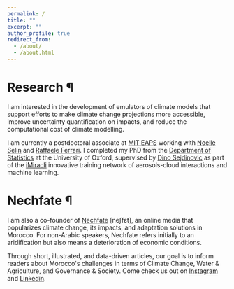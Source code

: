 ```yaml
---
permalink: /
title: ""
excerpt: ""
author_profile: true
redirect_from:
  - /about/
  - /about.html
---
```


# Research ¶

I am interested in the development of emulators of climate models that support efforts to make climate change projections more accessible, improve uncertainty quantification on impacts, and reduce the computational cost of climate modelling.

I am currently a postdoctoral associate at [MIT EAPS](https://eaps.mit.edu/) working with [Noelle Selin](https://www.selingroup.org/noelle-eckley-selin) and [Raffaele Ferrari](http://ferrari.mit.edu/). I completed my PhD from the [Department of Statistics](https://www.stats.ox.ac.uk/) at the University of Oxford, supervised by [Dino Sejdinovic](https://sejdino.github.io/) as part of the [iMiracli](https://imiracli.web.ox.ac.uk/) innovative training network of aerosols-cloud interactions and machine learning.




# Nechfate ¶

I am also a co-founder of [Nechfate](https://nechfate.ma/) [neʃfɛt], an online media that popularizes climate change, its impacts, and adaptation solutions in Morocco. For non-Arabic speakers, Nechfate refers initially to an aridification but also means a deterioration of economic conditions.


Through short, illustrated, and data-driven articles, our goal is to inform readers about Morocco's challenges in terms of Climate Change, Water & Agriculture, and Governance & Societ️y. Come check us out on [Instagram](https://www.instagram.com/nechfate/) and [Linkedin](https://www.linkedin.com/company/91686859/).

